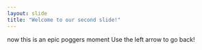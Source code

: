 ```yaml
---
layout: slide
title: "Welcome to our second slide!"
---
```

now this is an epic poggers moment
Use the left arrow to go back!
